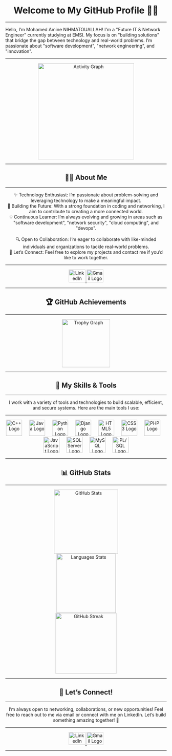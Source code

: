 
<h1 align="center">Welcome to My GitHub Profile 👨‍💻</h1>

---

<p align="">
  Hello, I’m Mohamed Amine NIHMATOUALLAH! I'm a "Future IT & Network Engineer" currently studying at EMSI. My focus is on "building solutions" that bridge the gap between technology and real-world problems. 
  I’m passionate about "software development", "network engineering", and "innovation".
</p>

---

<div align="center">
  <img src="https://github-readme-activity-graph.vercel.app/graph?username=Mohamed-Amine-NIHMATOUALLAH&radius=16&theme=react&area=true&order=5" height="300" alt="Activity Graph" />
</div>

---

<h2 align="center">👨‍💻 About Me</h2>

---

<p align="center">
  ✨ Technology Enthusiast: I’m passionate about problem-solving and leveraging technology to make a meaningful impact.<br>
  🚀 Building the Future: With a strong foundation in coding and networking, I aim to contribute to creating a more connected world.<br>
  💡 Continuous Learner: I’m always evolving and growing in areas such as "software development", "network security", "cloud computing", and "devops".<br><br>
  🔍 Open to Collaboration: I’m eager to collaborate with like-minded individuals and organizations to tackle real-world problems.<br>
  📌 Let’s Connect: Feel free to explore my projects and contact me if you’d like to work together.
</p>

---

<div align="center">
  <a href="https://www.linkedin.com/in/mohamed-amine-nihmatouallah-692611269/" target="_blank">
    <img src="https://raw.githubusercontent.com/maurodesouza/profile-readme-generator/master/src/assets/icons/social/linkedin/default.svg" width="52" height="40" alt="LinkedIn Logo" />
  </a>
  <a href="mailto:mohamed.amine.nihmatouallah@gmail.com">
    <img src="https://raw.githubusercontent.com/maurodesouza/profile-readme-generator/master/src/assets/icons/social/gmail/default.svg" width="52" height="40" alt="Gmail Logo" />
  </a>
</div>

---

<h2 align="center">🏆 GitHub Achievements</h2>

---

<div align="center">
  <img src="https://github-profile-trophy.vercel.app?username=Mohamed-Amine-NIHMATOUALLAH&theme=dracula&column=-1&row=1&margin-w=8&margin-h=8&no-bg=false&no-frame=false&order=4" height="150" alt="Trophy Graph" />
</div>

---

<h2 align="center">🔧 My Skills & Tools</h2>

---

<p align="center">
  I work with a variety of tools and technologies to build scalable, efficient, and secure systems. Here are the main tools I use:
</p>

---

<div align="center">
  <img src="https://cdn.jsdelivr.net/gh/devicons/devicon/icons/cplusplus/cplusplus-original.svg" height="50" alt="C++ Logo" />
  <img width="14" />
  <img src="https://cdn.jsdelivr.net/gh/devicons/devicon/icons/java/java-original.svg" height="50" alt="Java Logo" />
  <img width="14" />
  <img src="https://cdn.jsdelivr.net/gh/devicons/devicon/icons/python/python-original.svg" height="50" alt="Python Logo" />
  <img width="14" />
  <img src="https://cdn.jsdelivr.net/gh/devicons/devicon/icons/django/django-plain.svg" height="50" alt="Django Logo" />
  <img width="14" />
  <img src="https://cdn.jsdelivr.net/gh/devicons/devicon/icons/html5/html5-original.svg" height="50" alt="HTML5 Logo" />
  <img width="14" />
  <img src="https://cdn.jsdelivr.net/gh/devicons/devicon/icons/css3/css3-original.svg" height="50" alt="CSS3 Logo" />
  <img width="14" />
  <img src="https://cdn.jsdelivr.net/gh/devicons/devicon/icons/php/php-original.svg" height="50" alt="PHP Logo" />
  <img width="14" />
  <img src="https://cdn.jsdelivr.net/gh/devicons/devicon/icons/javascript/javascript-original.svg" height="50" alt="JavaScript Logo" />
  <img width="14" />
  <img src="https://cdn.jsdelivr.net/gh/devicons/devicon/icons/microsoftsqlserver/microsoftsqlserver-plain.svg" height="50" alt="SQL Server Logo" />
  <img width="14" />
  <img src="https://cdn.jsdelivr.net/gh/devicons/devicon/icons/mysql/mysql-original.svg" height="50" alt="MySQL Logo" />
  <img width="14" />
  <img src="https://cdn.jsdelivr.net/gh/devicons/devicon/icons/oracle/oracle-original.svg" height="50" alt="PL/SQL Logo" />
</div>

---

<h2 align="center">📊 GitHub Stats</h2>

---

<div align="center">
  <img src="https://github-readme-stats.vercel.app/api?username=Mohamed-Amine-NIHMATOUALLAH&show_icons=true&hide_title=false&hide_rank=false&count_private=true&theme=dracula&locale=en&hide_border=false" height="200" alt="GitHub Stats" />
</div>

<div align="center">
  <img src="https://github-readme-stats.vercel.app/api/top-langs?username=Mohamed-Amine-NIHMATOUALLAH&langs_count=10&theme=dracula&hide_border=true&layout=compact" height="185" alt="Languages Stats" />
</div>

<div align="center">
  <img src="https://github-readme-streak-stats.herokuapp.com/?user=Mohamed-Amine-NIHMATOUALLAH&theme=dracula" height="190" alt="GitHub Streak" />
</div>

---

<h2 align="center">📢 Let’s Connect!</h2>

---

<p align="center">
  I’m always open to networking, collaborations, or new opportunities! Feel free to reach out to me via email or connect with me on LinkedIn. Let’s build something amazing together! 🚀
</p>

---

<div align="center">
  <a href="https://www.linkedin.com/in/mohamed-amine-nihmatouallah-692611269/" target="_blank">
    <img src="https://raw.githubusercontent.com/maurodesouza/profile-readme-generator/master/src/assets/icons/social/linkedin/default.svg" width="52" height="40" alt="LinkedIn Logo" />
  </a>
  <a href="mailto:mohamed.amine.nihmatouallah@gmail.com">
    <img src="https://raw.githubusercontent.com/maurodesouza/profile-readme-generator/master/src/assets/icons/social/gmail/default.svg" width="52" height="40" alt="Gmail Logo" />
  </a>
</div>

---
